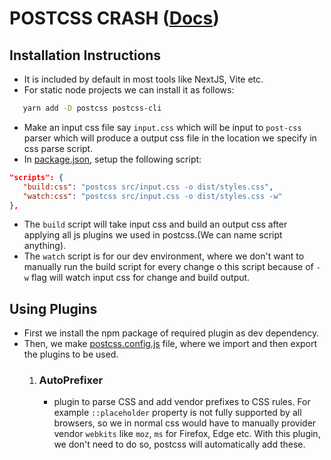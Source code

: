 # POSTCSS CRASH ([Docs](https://postcss.org/))

## Installation Instructions
- It is included by default in most tools like NextJS, Vite etc.
- For static node projects we can install it as follows:
 ```bash
    yarn add -D postcss postcss-cli
 ```
- Make an input css file say `input.css` which will be input to `post-css` parser which will produce a output css file in the location we specify in css parse script.
- In [package.json](package.json), setup the following script:
 ```json
"scripts": {
    "build:css": "postcss src/input.css -o dist/styles.css",
    "watch:css": "postcss src/input.css -o dist/styles.css -w"
},
 ``` 
  - The `build` script will take input css and build an output css after applying all js plugins we used in postcss.(We can name script anything).
  - The `watch` script is for our dev environment, where we don't want to manually run the build script for every change o this script because of `-w` flag will watch input css for change and build output.

## Using Plugins
- First we install the npm package of required plugin as dev dependency.
- Then, we make [postcss.config.js](postcss.config.js) file, where we import and then export the plugins to be used.
   1. ### AutoPrefixer
      -  plugin to parse CSS and add vendor prefixes to CSS rules. For example `::placeholder` property is not fully supported by all browsers, so we in normal css would have to manually provider vendor `webkits` like `moz`, `ms` for Firefox, Edge etc. With this plugin, we don't need to do so, postcss will automatically add these.